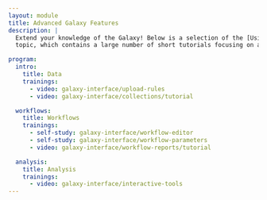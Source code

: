 ```yaml
---
layout: module
title: Advanced Galaxy Features
description: |
  Extend your knowledge of the Galaxy! Below is a selection of the [Using Galaxy and Managing your Data](https://training.galaxyproject.org/training-material/topics/galaxy-interface/)
  topic, which contains a large number of short tutorials focusing on a specific feature of Galaxy.

program:
  intro:
    title: Data
    trainings:
      - video: galaxy-interface/upload-rules
      - video: galaxy-interface/collections/tutorial

  workflows:
    title: Workflows
    trainings:
      - self-study: galaxy-interface/workflow-editor
      - self-study: galaxy-interface/workflow-parameters
      - video: galaxy-interface/workflow-reports/tutorial

  analysis:
    title: Analysis
    trainings:
      - video: galaxy-interface/interactive-tools
---
```

